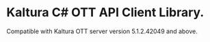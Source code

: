 # Kaltura C# OTT API Client Library.
Compatible with Kaltura OTT server version 5.1.2.42049 and above.
